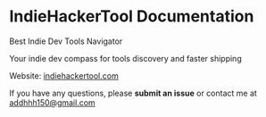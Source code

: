 # IndieHackerTool Documentation

Best Indie Dev Tools Navigator

Your indie dev compass for tools discovery and faster shipping

Website: [indiehackertool.com](https://www.indiehackertool.com/)

If you have any questions, please **submit an issue** or contact me at addhhh150@gmail.com
